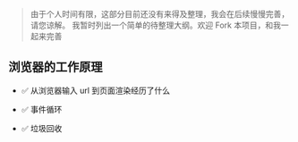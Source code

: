 > 由于个人时间有限，这部分目前还没有来得及整理，我会在后续慢慢完善，请您谅解。
> 我暂时列出一个简单的待整理大纲。欢迎 Fork 本项目，和我一起来完善

## 浏览器的工作原理

- :white_check_mark: 从浏览器输入 url 到页面渲染经历了什么
  
- :white_check_mark: 事件循环
  
- :white_check_mark: 垃圾回收